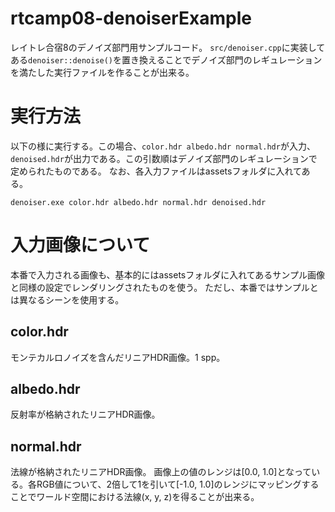 # rtcamp08-denoiserExample
レイトレ合宿8のデノイズ部門用サンプルコード。
`src/denoiser.cpp`に実装してある`denoiser::denoise()`を置き換えることでデノイズ部門のレギュレーションを満たした実行ファイルを作ることが出来る。

# 実行方法
以下の様に実行する。この場合、`color.hdr albedo.hdr normal.hdr`が入力、`denoised.hdr`が出力である。この引数順はデノイズ部門のレギュレーションで定められたものである。
なお、各入力ファイルはassetsフォルダに入れてある。

`denoiser.exe color.hdr albedo.hdr normal.hdr denoised.hdr`

# 入力画像について
本番で入力される画像も、基本的にはassetsフォルダに入れてあるサンプル画像と同様の設定でレンダリングされたものを使う。
ただし、本番ではサンプルとは異なるシーンを使用する。

## color.hdr
モンテカルロノイズを含んだリニアHDR画像。1 spp。

## albedo.hdr
反射率が格納されたリニアHDR画像。

## normal.hdr
法線が格納されたリニアHDR画像。
画像上の値のレンジは[0.0, 1.0]となっている。各RGB値について、2倍して1を引いて[-1.0, 1.0]のレンジにマッピングすることでワールド空間における法線(x, y, z)を得ることが出来る。
